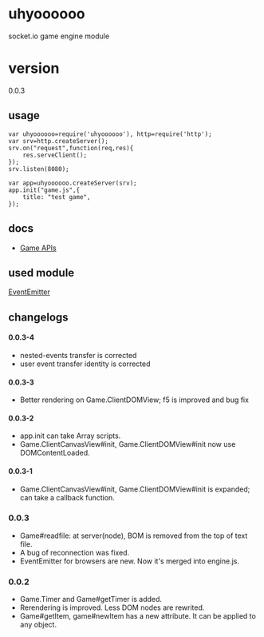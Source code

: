 # uhyoooooo
socket.io game engine module

# version
0\.0\.3

## usage
    var uhyoooooo=require('uhyoooooo'), http=require('http');
    var srv=http.createServer();
    srv.on("request",function(req,res){
        res.serveClient();
    });
    srv.listen(8080);

    var app=uhyoooooo.createServer(srv);
    app.init("game.js",{
        title: "test game",
    });

## docs
* [Game APIs](https://github.com/uhyo/uhyoooooo/blob/master/docs/game.md)

## used module
[EventEmitter](https://github.com/Wolfy87/EventEmitter)

## changelogs
#### 0\.0\.3-4
* nested-events transfer is corrected
* user event transfer identity is corrected
#### 0\.0\.3-3
* Better rendering on Game.ClientDOMView; f5 is improved and bug fix
#### 0\.0\.3-2
* app.init can take Array scripts.
* Game.ClientCanvasView#init, Game.ClientDOMView#init now use DOMContentLoaded.
#### 0\.0\.3-1
* Game.ClientCanvasView#init, Game.ClientDOMView#init is expanded; can take a callback function.
### 0\.0\.3
* Game#readfile: at server(node), BOM is removed from the top of text file.
* A bug of reconnection was fixed.
* EventEmitter for browsers are new. Now it's merged into engine.js.

### 0\.0\.2
* Game.Timer and Game#getTimer is added.
* Rerendering is improved. Less DOM nodes are rewrited.
* Game#getItem, game#newItem has a new attribute. It can be applied to any object.

